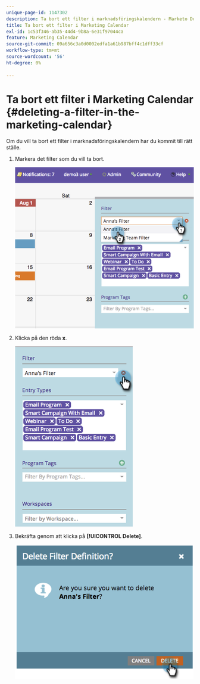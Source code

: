 ```yaml
---
unique-page-id: 1147302
description: Ta bort ett filter i marknadsföringskalendern - Marketo Docs - produktdokumentation
title: Ta bort ett filter i Marketing Calendar
exl-id: 1c53f346-ab35-44d4-9b8a-6e31f97044ca
feature: Marketing Calendar
source-git-commit: 09a656c3a0d0002edfa1a61b987bff4c1dff33cf
workflow-type: tm+mt
source-wordcount: '56'
ht-degree: 0%

---
```


# Ta bort ett filter i Marketing Calendar {#deleting-a-filter-in-the-marketing-calendar}

Om du vill ta bort ett filter i marknadsföringskalendern har du kommit till rätt ställe.

1. Markera det filter som du vill ta bort.

   ![](assets/image2014-9-24-11-3a27-3a32.png)

1. Klicka på den röda **x**.

   ![](assets/image2014-9-24-11-3a27-3a36.png)

1. Bekräfta genom att klicka på **[!UICONTROL Delete]**.

   ![](assets/image2014-9-24-11-3a27-3a42.png)
